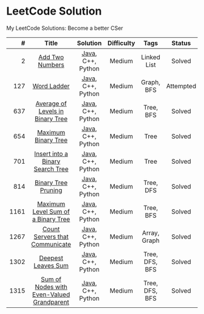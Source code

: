 LeetCode Solution
========
My LeetCode Solutions: Become a better CSer
 
| # | Title | Solution | Difficulty | Tags | Status | 
|----:| :-----------------------------------------------: | :--------------------------------: | :--: | :--: | :----: | 
| 2 | [Add Two Numbers](https://leetcode.com/problems/add-two-numbers/)| [Java](./solution/2.Add-Two-Numbers.md), C++, Python | Medium | Linked List | Solved |
| 127 | [Word Ladder](https://leetcode.com/problems/word-ladder/) | [Java](./solution/127.Word-Ladder.md), C++, Python | Medium | Graph, BFS | Attempted |
| 637 | [Average of Levels in Binary Tree](https://leetcode.com/problems/average-of-levels-in-binary-tree/) | [Java](./solution/637.Average-of-Levels-in-Binary-Tree.md), C++, Python | Medium | Tree, BFS | Solved |
| 654 | [Maximum Binary Tree](https://leetcode.com/problems/maximum-binary-tree/) | [Java](./solution/654.Maximum-Binary-Tree.md), C++, Python | Medium | Tree | Solved |
| 701 | [Insert into a Binary Search Tree](https://leetcode.com/problems/insert-into-a-binary-search-tree/) | [Java](./solution/701.Insert-into-a-Binary-Search-Tree.md), C++, Python | Medium | Tree | Solved |
| 814 | [Binary Tree Pruning](https://leetcode.com/problems/binary-tree-pruning/)| [Java](./solution/814.Binary-Tree-Pruning.md), C++, Python | Medium | Tree, DFS | Solved |
| 1161 | [Maximum Level Sum of a Binary Tree](https://leetcode.com/problems/maximum-level-sum-of-a-binary-tree/)| [Java](./solution/1161.Maximum-Level-Sum-of-a-Binary-Tree.md), C++, Python | Medium | Tree, BFS | Solved |
| 1267 | [Count Servers that Communicate](https://leetcode.com/problems/count-servers-that-communicate/)| [Java](./solution/1267.Count-Servers-that-Communicate.md), C++, Python | Medium | Array, Graph | Solved |
| 1302 | [Deepest Leaves Sum](https://leetcode.com/problems/deepest-leaves-sum/) | [Java](./solution/1302.Deepest-Leaves-Sum.md), C++, Python | Medium | Tree, DFS, BFS | Solved |
| 1315 | [Sum of Nodes with Even-Valued Grandparent](https://leetcode.com/problems/sum-of-nodes-with-even-valued-grandparent/) | [Java](./solution/1315.Sum-of-Nodes-with-Even-Valued-Grandparent.md), C++, Python | Medium | Tree, DFS, BFS | Solved |
